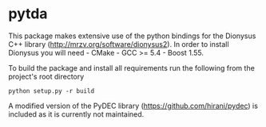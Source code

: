 # pytda

This package makes extensive use of the python bindings for the Dionysus C++ library (http://mrzv.org/software/dionysus2).
In order to install Dionysus you will need
    - CMake
    - GCC >= 5.4
    - Boost 1.55.

To build the package and install all requirements run the following from the project's root directory

    python setup.py -r build

A modified version of the PyDEC library (https://github.com/hirani/pydec) is included as it is currently not maintained.
